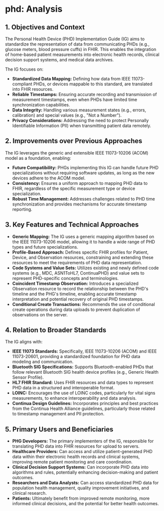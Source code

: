 # phd: Analysis

## 1. Objectives and Context

The Personal Health Device (PHD) Implementation Guide (IG) aims to standardize the representation of data from communicating PHDs (e.g., glucose meters, blood pressure cuffs) in FHIR. This enables the integration of home-based patient measurements into electronic health records, clinical decision support systems, and medical data archives. 

The IG focuses on:

* **Standardized Data Mapping:** Defining how data from IEEE 11073-compliant PHDs, or devices mappable to this standard, are translated into FHIR resources.
* **Reliable Timestamps:** Ensuring accurate recording and transmission of measurement timestamps, even when PHDs have limited time synchronization capabilities.
* **Data Integrity:** Handling various measurement states (e.g., errors, calibration) and special values (e.g., "Not a Number").
* **Privacy Considerations:** Addressing the need to protect Personally Identifiable Information (PII) when transmitting patient data remotely.

## 2. Improvements over Previous Approaches

The IG leverages the generic and extensible IEEE 11073-10206 (ACOM) model as a foundation, enabling:

* **Future Compatibility:** PHGs implementing this IG can handle future PHD specializations without requiring software updates, as long as the new devices adhere to the ACOM model.
* **Consistency:**  Ensures a uniform approach to mapping PHD data to FHIR, regardless of the specific measurement type or device specialization.
* **Robust Time Management:** Addresses challenges related to PHD time synchronization and provides mechanisms for accurate timestamp reporting.

## 3. Key Features and Technical Approaches

* **Generic Mapping:**  The IG uses a generic mapping algorithm based on the IEEE 11073-10206 model, allowing it to handle a wide range of PHD types and future specializations.
* **Profile-Based Approach:** Defines specific FHIR profiles for Patient, Device, and Observation resources, constraining and extending these resources to meet the requirements of PHD data representation.
* **Code Systems and Value Sets:** Utilizes existing and newly defined code systems (e.g., MDC, ASN1ToHL7, ContinuaPHD) and value sets to represent PHD-specific concepts and terminologies.
* **Coincident Timestamp Observation:** Introduces a specialized Observation resource to record the relationship between the PHD's timeline and the PHG's timeline, enabling accurate timestamp interpretation and potential recovery of original PHD timestamps.
* **Conditional Create Transactions:** Recommends the use of conditional create operations during data uploads to prevent duplication of observations on the server.

## 4. Relation to Broader Standards

The IG aligns with:

* **IEEE 11073 Standards:**  Specifically, IEEE 11073-10206 (ACOM) and IEEE 11073-20601, providing a standardized foundation for PHD data modeling and communication.
* **Bluetooth SIG Specifications:**  Supports Bluetooth-enabled PHDs that follow relevant Bluetooth SIG health device profiles (e.g., Generic Health Sensor Profile).
* **HL7 FHIR Standard:**  Uses FHIR resources and data types to represent PHD data in a structured and interoperable format.
* **LOINC:**  Encourages the use of LOINC codes, particularly for vital signs measurements, to enhance interoperability and data analysis.
* **Continua Design Guidelines:** Incorporates principles and best practices from the Continua Health Alliance guidelines, particularly those related to timestamp management and PII protection.

## 5. Primary Users and Beneficiaries

* **PHG Developers:** The primary implementers of the IG, responsible for translating PHD data into FHIR resources for upload to servers.
* **Healthcare Providers:**  Can access and utilize patient-generated PHD data within their electronic health records and clinical systems, improving remote patient monitoring and care coordination.
* **Clinical Decision Support Systems:** Can incorporate PHD data into algorithms and rules, potentially enhancing decision-making and patient outcomes.
* **Researchers and Data Analysts:** Can access standardized PHD data for population health management, quality improvement initiatives, and clinical research.
* **Patients:** Ultimately benefit from improved remote monitoring, more informed clinical decisions, and the potential for better health outcomes. 
